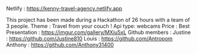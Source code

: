 Netlify : https://kenny-travel-agency.netlify.app

This project has been made during a Hackathon of 26 hours with a team of 3 people.
Theme : Travel from your couch !
Api type: webcams
Price : Best Presentation : https://imgur.com/gallery/MXiu5xL
Github members : 
Justine : https://github.com/Justine810
Louis : https://github.com/Antropom
Anthony : https://github.com/Anthony31400
